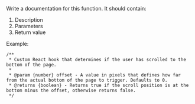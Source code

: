 Write a documentation for this function. It should contain:

1. Description
2. Parameters
3. Return value

Example:

```
/**
 * Custom React hook that determines if the user has scrolled to the bottom of the page.
 *
 * @param {number} offset - A value in pixels that defines how far from the actual bottom of the page to trigger. Defaults to 0.
 * @returns {boolean} - Returns true if the scroll position is at the bottom minus the offset, otherwise returns false.
 */
```

